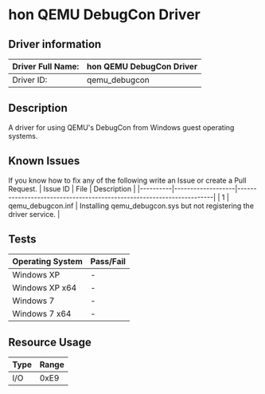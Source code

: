 # hon QEMU DebugCon Driver

## Driver information
| Driver Full Name: | hon QEMU DebugCon Driver |
|-------------------|--------------------------|
| Driver ID:        | qemu_debugcon            |

## Description
A driver for using QEMU's DebugCon from Windows guest operating systems.

## Known Issues
If you know how to fix any of the following write an Issue or create a Pull Request.
| Issue ID | File              | Description                                                          |
|----------|-------------------|----------------------------------------------------------------------|
| 1        | qemu_debugcon.inf | Installing qemu_debugcon.sys but not registering the driver service. |

## Tests
| Operating System | Pass/Fail |
|------------------|-----------|
| Windows XP       | -         |
| Windows XP x64   | -         |
| Windows 7        | -         |
| Windows 7 x64    | -         |

## Resource Usage
| Type | Range |
|------|-------|
| I/O  | 0xE9  |
